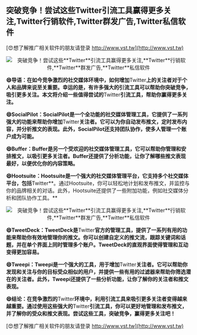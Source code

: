 ## **突破竞争！尝试这些**Twitter**引流工具赢得更多关注,**Twitter**行销软件,**Twitter**群发广告,**Twitter**私信软件**

[😍想了解推广相关软件的朋友请登录 http://www.vst.tw](http://www.vst.tw)

 <center><img src="https://vst.tw/MP4/tuiguang/png/2.png" alt="突破竞争！尝试这些**Twitter**引流工具赢得更多关注,**Twitter**行销软件,**Twitter**群发广告,**Twitter**私信软件"></center>

**😄导语：在如今竞争激烈的社交媒体环境中，如何增加**Twitter**上的关注者对于个人和品牌来说至关重要。幸运的是，有许多强大的引流工具可以帮助你突破竞争，吸引更多关注。本文将介绍一些值得尝试的**Twitter**引流工具，帮助你赢得更多关注。**

**😄SocialPilot：SocialPilot是一个全功能的社交媒体管理工具，它提供了一系列强大的功能来帮助你增加**Twitter**关注者。它可以为你自动发布推文，定时发布内容，并分析推文的表现。此外，SocialPilot还支持团队协作，使多人管理一个账户成为可能。**

**😄Buffer：Buffer是另一个受欢迎的社交媒体管理工具，它可以帮助你管理和安排推文，以吸引更多关注者。Buffer还提供了分析功能，让你了解哪些推文表现最好，以便优化你的内容策略。**

**😄Hootsuite：Hootsuite是一个强大的社交媒体管理平台，它支持多个社交媒体平台，包括**Twitter**。通过Hootsuite，你可以轻松地计划和发布推文，并监控与你的品牌相关的对话。此外，Hootsuite还提供了一些附加功能，例如社交媒体分析和团队协作工具。**

 <center><img src="https://vst.tw/MP4/tuiguang/png/5.png" alt="突破竞争！尝试这些**Twitter**引流工具赢得更多关注,**Twitter**行销软件,**Twitter**群发广告,**Twitter**私信软件"></center>

**😄TweetDeck：TweetDeck是**Twitter**官方的管理工具，提供了一系列有用的功能来帮助你有效地管理你的推文。你可以创建自定义的推文流，跟踪关键词和话题，并在单个界面上同时管理多个账户。TweetDeck的直观界面使得管理和互动变得更加容易。**

**😄Tweepi：Tweepi是一个强大的工具，用于增加**Twitter**关注者。它可以帮助你发现和关注与你的目标受众相似的用户，并提供一些有用的过滤器来帮助你筛选潜在的关注者。此外，Tweepi还提供了一些分析功能，让你了解你的关注者和推文表现。**

**😄结论：在竞争激烈的**Twitter**环境中，利用引流工具来吸引更多关注者变得越来越重要。通过使用这些强大的**Twitter**引流工具，你可以更好地管理和发布推文，并了解你的受众和推文表现。尝试这些工具，突破竞争，赢得更多关注吧！**

[😍想了解推广相关软件的朋友请登录 http://www.vst.tw](http://www.vst.tw)




